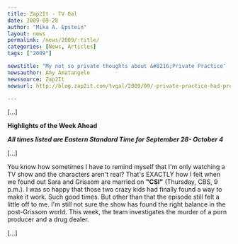 ```yaml
---
title: Zap2It - TV Gal
date: 2009-09-28
author: "Mika A. Epstein"
layout: news
permalink: /news/2009/:title/
categories: [News, Articles]
tags: ["2009"]

newstitle: "My not so private thoughts about &#8216;Private Practice'  "
newsauthor: Amy Amatangelo  
newssource: Zap2It  
newsurl: http://blog.zap2it.com/tvgal/2009/09/-private-practice-had-probably.html  

---
```


[...]

**Highlights of the Week Ahead**

***All times listed are Eastern Standard Time for September 28- October 4***

[...]

You know how sometimes I have to remind myself that I'm only watching a TV show and the characters aren't real? That's EXACTLY how I felt when we found out Sara and Grissom are married on **"CSI"** (Thursday, CBS, 9 p.m.). I was so happy that those two crazy kids had finally found a way to make it work. Such good times. But other than that the episode still felt a little off to me. I'm still not sure the show has found the right balance in the post-Grissom world. This week, the team investigates the murder of a porn producer and a drug dealer. 

[...]  
